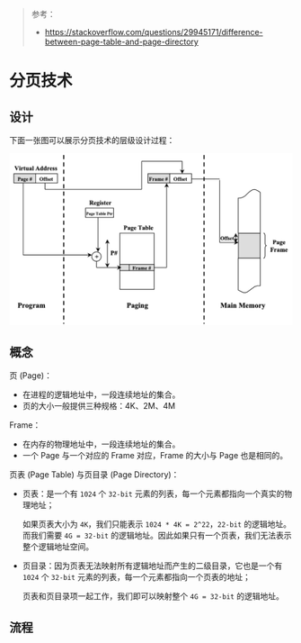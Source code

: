 > 参考：
>
> - https://stackoverflow.com/questions/29945171/difference-between-page-table-and-page-directory

# 分页技术

## 设计

下面一张图可以展示分页技术的层级设计过程：

![PageTableDesign](./PageTableDesign.png)

## 概念

页 (Page)：

- 在进程的逻辑地址中，一段连续地址的集合。
- 页的大小一般提供三种规格：4K、2M、4M

Frame：

- 在内存的物理地址中，一段连续地址的集合。
- 一个 Page 与一个对应的 Frame 对应，Frame 的大小与 Page 也是相同的。

页表 (Page Table) 与页目录 (Page Directory)：

- 页表：是一个有 `1024` 个 `32-bit` 元素的列表，每一个元素都指向一个真实的物理地址；

  如果页表大小为 `4K`，我们只能表示 `1024 * 4K = 2^22`，`22-bit` 的逻辑地址。而我们需要 `4G = 32-bit` 的逻辑地址。因此如果只有一个页表，我们无法表示整个逻辑地址空间。

- 页目录：因为页表无法映射所有逻辑地址而产生的二级目录，它也是一个有 `1024` 个 `32-bit` 元素的列表，每一个元素都指向一个页表的地址；

  页表和页目录项一起工作，我们即可以映射整个 `4G = 32-bit` 的逻辑地址。

## 流程

